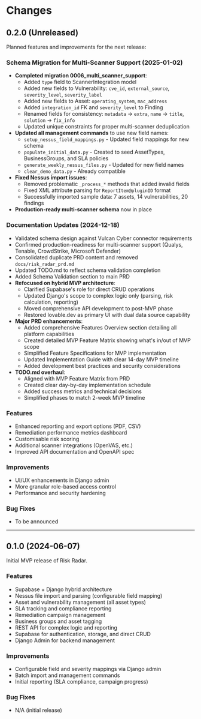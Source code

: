 # Changes

## 0.2.0 (Unreleased)

Planned features and improvements for the next release:

### Schema Migration for Multi-Scanner Support (2025-01-02)
- **Completed migration 0006_multi_scanner_support**:
  - Added `type` field to ScannerIntegration model
  - Added new fields to Vulnerability: `cve_id`, `external_source`, `severity_level`, `severity_label`
  - Added new fields to Asset: `operating_system`, `mac_address`
  - Added `integration_id` FK and `severity_level` to Finding
  - Renamed fields for consistency: `metadata` → `extra`, `name` → `title`, `solution` → `fix_info`
  - Updated unique constraints for proper multi-scanner deduplication
- **Updated all management commands** to use new field names:
  - `setup_nessus_field_mappings.py` - Updated field mappings for new schema
  - `populate_initial_data.py` - Created to seed AssetTypes, BusinessGroups, and SLA policies
  - `generate_weekly_nessus_files.py` - Updated for new field names
  - `clear_demo_data.py` - Already compatible
- **Fixed Nessus import issues**:
  - Removed problematic `_process_*` methods that added invalid fields
  - Fixed XML attribute parsing for `ReportItem@pluginID` format
  - Successfully imported sample data: 7 assets, 14 vulnerabilities, 20 findings
- **Production-ready multi-scanner schema** now in place

### Documentation Updates (2024-12-18)
- Validated schema design against Vulcan Cyber connector requirements
- Confirmed production-readiness for multi-scanner support (Qualys, Tenable, CrowdStrike, Microsoft Defender)
- Consolidated duplicate PRD content and removed `docs/risk_radar_prd.md`
- Updated TODO.md to reflect schema validation completion
- Added Schema Validation section to main PRD
- **Refocused on hybrid MVP architecture**:
  - Clarified Supabase's role for direct CRUD operations
  - Updated Django's scope to complex logic only (parsing, risk calculation, reporting)
  - Moved comprehensive API development to post-MVP phase
  - Restored lovable.dev as primary UI with dual data source capability
- **Major PRD enhancements**:
  - Added comprehensive Features Overview section detailing all platform capabilities
  - Created detailed MVP Feature Matrix showing what's in/out of MVP scope
  - Simplified Feature Specifications for MVP implementation
  - Updated Implementation Guide with clear 14-day MVP timeline
  - Added development best practices and security considerations
- **TODO.md overhaul**:
  - Aligned with MVP Feature Matrix from PRD
  - Created clear day-by-day implementation schedule
  - Added success metrics and technical decisions
  - Simplified phases to match 2-week MVP timeline

### Features
- Enhanced reporting and export options (PDF, CSV)
- Remediation performance metrics dashboard
- Customisable risk scoring
- Additional scanner integrations (OpenVAS, etc.)
- Improved API documentation and OpenAPI spec

### Improvements
- UI/UX enhancements in Django admin
- More granular role-based access control
- Performance and security hardening

### Bug Fixes
- To be announced

---

## 0.1.0 (2024-06-07)

Initial MVP release of Risk Radar.

### Features
- Supabase + Django hybrid architecture
- Nessus file import and parsing (configurable field mapping)
- Asset and vulnerability management (all asset types)
- SLA tracking and compliance reporting
- Remediation campaign management
- Business groups and asset tagging
- REST API for complex logic and reporting
- Supabase for authentication, storage, and direct CRUD
- Django Admin for backend management

### Improvements
- Configurable field and severity mappings via Django admin
- Batch import and management commands
- Initial reporting (SLA compliance, campaign progress)

### Bug Fixes
- N/A (initial release) 